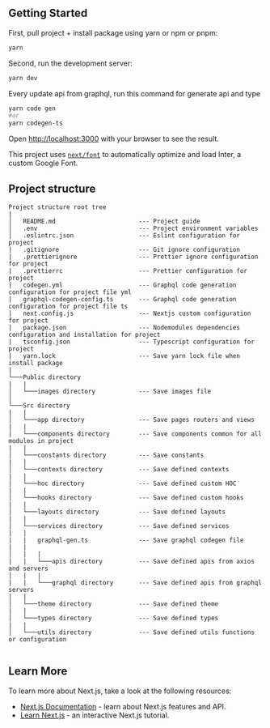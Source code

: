 ## Getting Started

First, pull project + install package using yarn or npm or pnpm:

```bash
yarn
```

Second, run the development server:

```bash
yarn dev
```

Every update api from graphql, run this command for generate api and type

```bash
yarn code gen
#or
yarn codegen-ts
```

Open [http://localhost:3000](http://localhost:3000) with your browser to see the result.

This project uses [`next/font`](https://nextjs.org/docs/basic-features/font-optimization) to automatically optimize and load Inter, a custom Google Font.

## Project structure

```
Project structure root tree
|
│   README.md                       --- Project guide
│   .env                            --- Project environment variables
│   .eslintrc.json                  --- Eslint configuration for project
|   .gitignore                      --- Git ignore configuration
|   .prettierignore                 --- Prettier ignore configuration for project
|   .prettierrc                     --- Prettier configuration for project
|   codegen.yml                     --- Graphql code generation configuration for project file yml
|   graphql-codegen-config.ts       --- Graphql code generation configuration for project file ts
|   next.config.js                  --- Nextjs custom configuration for project
|   package.json                    --- Nodemodules dependencies configuration and installation for project
|   tsconfig.json                   --- Typescript configuration for project
|   yarn.lock                       --- Save yarn lock file when install package
|
└───Public directory
|   |
│   └───images directory            --- Save images file
│
└───Src directory
|   |
│   └───app directory               --- Save pages routers and views
|   |
│   └───components directory        --- Save components common for all modules in project
|   |
│   └───constants directory         --- Save constants
|   |
│   └───contexts directory          --- Save defined contexts
|   |
│   └───hoc directory               --- Save defined custom HOC
|   |
│   └───hooks directory             --- Save defined custom hooks
|   |
│   └───layouts directory           --- Save defined layouts
|   |
│   └───services directory          --- Save defined services
|   |
|   |   graphql-gen.ts              --- Save graphql codegen file
|   |
│   |   |
|   |   └───apis directory          --- Save defined apis from axios and servers
│   |   |
|   |   └───graphql directory       --- Save defined apis from graphql servers
│   |
│   └───theme directory             --- Save defined theme
|   |
│   └───types directory             --- Save defined types
|   |
│   └───utils directory             --- Save defined utils functions or configuration


```

## Learn More

To learn more about Next.js, take a look at the following resources:

- [Next.js Documentation](https://nextjs.org/docs) - learn about Next.js features and API.
- [Learn Next.js](https://nextjs.org/learn) - an interactive Next.js tutorial.
